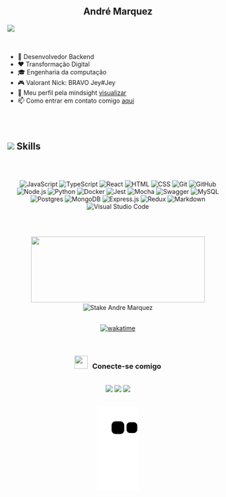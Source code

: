 <h2 align="center">André Marquez</h2>

<img src="https://user-images.githubusercontent.com/73097560/115834477-dbab4500-a447-11eb-908a-139a6edaec5c.gif"><br>



<br>

- 🌱 Desenvolvedor Backend
- ❤️ Transformação Digital
- 🎓 Engenharia da computação
- 🎮 Valorant  Nick: BRAVO Jey#Jey
- 📄 Meu perfil pela mindsight [visualizar](https://media-exp1.licdn.com/dms/image/C4D22AQENr4PEWMOfgA/feedshare-shrink_800/0/1669838010361?e=1673481600&v=beta&t=UpnkyuWGBXWyS14s20glZm4sgLXOVFA_xperKFO-b24)
- 📫 Como entrar em contato comigo [aqui](#-conecte-se-comigo-)

<br><br>

## <img src="https://media2.giphy.com/media/QssGEmpkyEOhBCb7e1/giphy.gif?cid=ecf05e47a0n3gi1bfqntqmob8g9aid1oyj2wr3ds3mg700bl&rid=giphy.gif" width ="25"><b> Skills</b>
<br>
   <section align="center" style="margin-top: 30px" style="display: inline_block">
 
  ![JavaScript](https://img.shields.io/badge/-JavaScript-05122A?style=flatstyle=flat-square&logo=javascript)
  ![TypeScript](https://img.shields.io/badge/Typescript-05122A?style=flat&logo=typescript&logoColor=blue)
  ![React](https://img.shields.io/badge/-React-05122A?style=flat&logo=react)
  ![HTML](https://img.shields.io/badge/-HTML-05122A?style=flat&logo=HTML5)
  ![CSS](https://img.shields.io/badge/-CSS-05122A?style=flat&logo=CSS3&logoColor=1572B6)
  ![Git](https://img.shields.io/badge/-Git-05122A?style=flat&logo=git)
  ![GitHub](https://img.shields.io/badge/-GitHub-05122A?style=flat&logo=github)
  ![Node.js](https://img.shields.io/badge/-Node.js-05122A?style=flat&logo=node.js)
  ![Python](https://img.shields.io/badge/-Python-05122A?style=flat&logo=python)
  ![Docker](https://img.shields.io/badge/docker-05122A?style=flat&logo=docker&logoColor=white)
  ![Jest](https://img.shields.io/badge/-jest-05122A?style=flat&logo=jest&logoColor=red)
  ![Mocha](https://img.shields.io/badge/-mocha-05122A?style=flat&logo=mocha&logoColor=brown)
  ![Swagger](https://img.shields.io/badge/-Swagger-05122A?style=flat&logo=swagger&logoColor=red)
  ![MySQL](https://img.shields.io/badge/mysql-05122A?style=flat&logo=mysql&logoColor=orange)
  ![Postgres](https://img.shields.io/badge/postgres-05122A?style=flat&logo=postgresql&logoColor=blue)
  ![MongoDB](https://img.shields.io/badge/MongoDB-05122A?style=flat&logo=mongodb&logoColor=green)
  ![Express.js](https://img.shields.io/badge/express.js-05122A?style=flat&logo=express&logoColor=%2361DAFB)
  ![Redux](https://img.shields.io/badge/redux-05122A?style=flat&logo=redux&logoColor=purple)
  ![Markdown](https://img.shields.io/badge/-Markdown-05122A?style=flat&logo=markdown)\
  ![Visual Studio Code](https://img.shields.io/badge/-Visual%20Studio%20Code-05122A?style=flat&logo=visual-studio-code&logoColor=007ACC)

 
   </section>
 <br>
  
  ##
  
  <div align="center">
   <img height="150em" width="396" src="https://github-readme-stats.vercel.app/api/top-langs/?username=andremarquezz&layout=compact&langs_count=7&theme=dark"/>
     <img title="Streak Andre Marquez" height="150em" width="396" src="https://github-readme-streak-stats.herokuapp.com/?user=andremarquezz&theme=dark&border=61dafb&hide_border=true" alt="Stake Andre Marquez" />
 
   <section align="center" style="margin-top: 30px" style="display: inline_block">
    
   [![wakatime](https://wakatime.com/badge/user/4c647f33-e61f-42d0-87bf-d92b6912a031.svg)](https://wakatime.com/@4c647f33-e61f-42d0-87bf-d92b6912a031)
    
   </section>
 
  </div>
  
 <br>


  <div align="center"> 
   <h3  > <img src="https://media.giphy.com/media/iY8CRBdQXODJSCERIr/giphy.gif" width="30" height="30" style="margin-right: 10px;">Conecte-se comigo </h3>
<br>
  <a href = "mailto:andre.marqquez@gmail.com"><img src="https://img.shields.io/badge/-Gmail-D14836?style=for-the-badge&logo=gmail&logoColor=white" target="_blank"></a>
  <a href="https://www.linkedin.com/in/andremarqquez/" target="_blank"><img src="https://img.shields.io/badge/-LinkedIn-%230077B5?style=for-the-badge&logo=linkedin&logoColor=white" target="blank"></a> 
 <a href="https://api.whatsapp.com/send?phone=5524999209942"  target="_blank">
  <img src="https://img.shields.io/badge/WhatsApp-25D366?style=for-the-badge&logo=whatsapp&logoColor=white" target="blank">
 </a> 
 
 
</div>
    <section align="center" style="margin-top: 30px" style="display: inline_block">
 
 ![Snake animation](https://github.com/andremarquezz/andremarquezz/blob/output/github-contribution-grid-snake.svg)
    
   </section>
